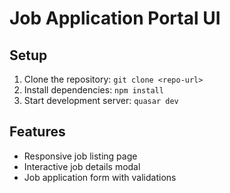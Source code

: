 # Job Application Portal UI
## Setup
1. Clone the repository: `git clone <repo-url>`
2. Install dependencies: `npm install`
3. Start development server: `quasar dev`

## Features
- Responsive job listing page
- Interactive job details modal
- Job application form with validations
